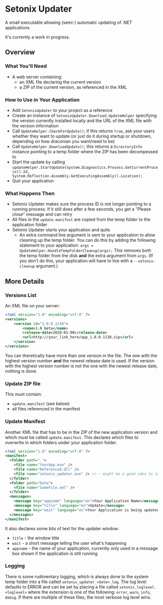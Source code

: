 ﻿# Setonix Updater

A small executable allowing (semi-) automatic updating of .NET applications.

It's currently a work in progress. 


## Overview

### What You'll Need

- A web server containing:
  - an XML file declaring the current version
  - a ZIP of the current version, as referenced in the XML

### How to Use in Your Application

- Add `SetonixUpdater` to your project as a reference
- Create an instance of `SetonixUpdater.Download.UpdateHelper` specifying the version currently installed locally and the URL of the XML file with the version
  information
- Call `UpdateHelper.CheckForUpdate()`; if this returns `true`, ask your users whether they want to update (or just do it during startup or shutdown, depending
  on how draconian you want/need to be)
- Call `UpdateHelper.DownloadUpdate()`; this returns a `DirectoryInfo` instance pointing to a temp folder where the ZIP has been decompessed to
- Start the update by calling `updateHelper.StartUpdate(System.Diagnostics.Process.GetCurrentProcess().Id, 
  System.Reflection.Assembly.GetExecutingAssembly().Location);`
- Quit your application

### What Happens Then

- Setonix Updater makes sure the process ID is not longer pointing to a running process. If it still does after a few seconds, you get a "Please close" message 
  and can retry
- All files in the `update.manifest` are copied from the temp folder to the application folder
- Setonix Updater starts your application and quits
  - An extra command line argument is sent to your application to allow cleaning up the temp folder. You can do this by adding the following statement to your
    application: `args = UpdateHelper.HandleTempFolderCleanup(args);` This removes both the temp folder from the disk **and** the extra argument from `args`. 
    (If you don't do this, your application will have to live with a `--setonix-cleanup` argument.)


## More Details

### Versions List

An XML file on your server:

```xml
<?xml version="1.0" encoding="utf-8" ?>
<versions>
    <version id="1.0.0.1138">
        <name>1.0 beta</name>
        <release-date>2010-01-08</release-date>
        <url>http://your_link_here/app_1.0.0.1138.zip</url>
    </version>
</versions>    
```

You can theretically have more than one version in the file. The one with the highest version number **and** the newest release date is used. If the version 
with the highest version number is not the one with the newest release date, nothing is done.


### Update ZIP file

This must contain:
- `update.manifest` (see below)
- all files referenced in the manifest


### Update Manifest

Another XML file that has to be in the ZIP of the new application version and which must be called `update.manifest`. This declares which files to overwrite 
in which folders under your application folder. 

```xml
<?xml version="1.0" encoding="utf-8" ?>
<manifest>
  <folder path=".">
    <file name="YourApp.exe" />
    <file name="Referenced.dll" />
    <file name="setonix_updater.exe" /> <!-- might be a good idea to include -->
  </folder>
  <folder path="Data">
    <file name="SomeFile.xml" />
  </folder>
  <messages>
    <message key="appname" language="en">Your Application Name</message>
    <message key="title" language="en">Update</message>
    <message key="wait" language="en">Your Application is being updated. Please wait...</message>
  </messages>
</manifest>
```

It also declares some bits of text for the updater window:
- `title` - the window title
- `wait` - a short message telling the user what's happening
- `appname` - the name of your application, currently only used in a message box shown if the application is still running


### Logging

There is some rudimentary logging, which is always done to the system temp folder into a file called `setonix_updater_<date>.log`. The log level defaults to
ERROR and can be set by placing a file called `setonix_loglevel.<loglevel>` where the extension is one of the following: `error`, `warn`, `info`, `debug`. If 
there are multiple of these files, the most verbose log level wins.